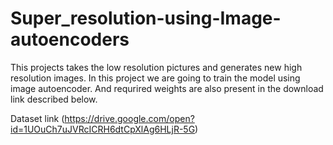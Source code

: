 # Super_resolution-using-Image-autoencoders
This projects takes the low resolution pictures and generates new high resolution images. In this project we are going to train the model using image autoencoder. And requrired weights are also present in the download link described below.


Dataset link (https://drive.google.com/open?id=1UOuCh7uJVRcICRH6dtCpXlAg6HLjR-5G)
